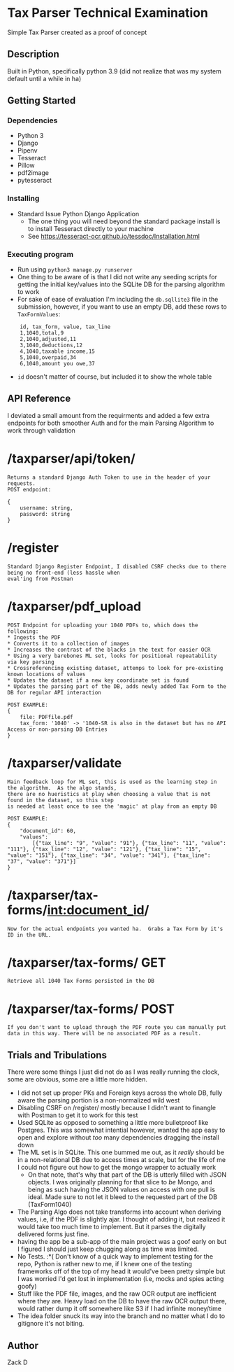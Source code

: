 # Tax Parser Technical Examination

Simple Tax Parser created as a proof of concept

## Description

Built in Python, specifically python 3.9 (did not realize that was my system default until a while in ha)

## Getting Started

### Dependencies

* Python 3
* Django
* Pipenv
* Tesseract
* Pillow
* pdf2image
* pytesseract

### Installing

* Standard Issue Python Django Application
  * The one thing you will need beyond the standard package install is to install Tesseract directly to your machine
  * See https://tesseract-ocr.github.io/tessdoc/Installation.html

### Executing program

* Run using `python3 manage.py runserver`
* One thing to be aware of is that I did not write any seeding scripts for getting the initial key/values into the SQLite DB for the parsing algorithm to work
* For sake of ease of evaluation I'm including the `db.sqllite3` file in the submission, however, if you want to use an empty DB, add these rows to `TaxFormValues`:
``````
    id, tax_form, value, tax_line
    1,1040,total,9
    2,1040,adjusted,11
    3,1040,deductions,12
    4,1040,taxable income,15
    5,1040,overpaid,34
    6,1040,amount you owe,37
```````
* `id` doesn't matter of course, but included it to show the whole table

## API Reference

I deviated a small amount from the requirments and added a few extra endpoints for both smoother Auth and for the main Parsing Algorithm to work through validation 

# /taxparser/api/token/
    Returns a standard Django Auth Token to use in the header of your requests.  
    POST endpoint:

    {
        username: string,
        password: string
    }

# /register
    Standard Django Register Endpoint, I disabled CSRF checks due to there being no front-end (less hassle when 
    eval'ing from Postman

# /taxparser/pdf_upload
    POST Endpoint for uploading your 1040 PDFs to, which does the following:
    * Ingests the PDF
    * Converts it to a collection of images
    * Increases the contrast of the blacks in the text for easier OCR
    * Using a very barebones ML set, looks for positional repeatability via key parsing
    * Crossreferencing existing dataset, attemps to look for pre-existing known locations of values
    * Updates the dataset if a new key coordinate set is found
    * Updates the parsing part of the DB, adds newly added Tax Form to the DB for regular API interaction

```
POST EXAMPLE:
{
    file: PDFfile.pdf
    tax_form: '1040' -> '1040-SR is also in the dataset but has no API Access or non-parsing DB Entries
}
```

# /taxparser/validate
    Main feedback loop for ML set, this is used as the learning step in the algorithm.  As the algo stands, 
    there are no hueristics at play when choosing a value that is not found in the dataset, so this step 
    is needed at least once to see the 'magic' at play from an empty DB

```
POST EXAMPLE:
{
    "document_id": 60,
    "values": 
        [{"tax_line": "9", "value": "91"}, {"tax_line": "11", "value": "111"}, {"tax_line": "12", "value": "121"}, {"tax_line": "15", "value": "151"}, {"tax_line": "34", "value": "341"}, {"tax_line": "37", "value": "371"}]
}
```

# /taxparser/tax-forms/<int:document_id>/
    Now for the actual endpoints you wanted ha.  Grabs a Tax Form by it's ID in the URL.

# /taxparser/tax-forms/ GET
    Retrieve all 1040 Tax Forms persisted in the DB

# /taxparser/tax-forms/ POST
    If you don't want to upload through the PDF route you can manually put data in this way. There will be no associated PDF as a result.

## Trials and Tribulations
There were some things I just did not do as I was really running the clock, some are obvious, some are a little more hidden.
* I did not set up proper PKs and Foreign keys across the whole DB, fully aware the parsing portion is a non-normalized wild west 
* Disabling CSRF on /register/ mostly because I didn't want to finangle with Postman to get it to work for this test
* Used SQLite as opposed to something a little more bulletproof like Postgres. This was somewhat intential however, wanted the
app easy to open and explore without _too_ many dependencies dragging the install down
* The ML set is in SQLite. This one bummed me out, as it _really_ should be in a non-relational DB due to access times at scale, but for the life of me I could not figure out how to get the mongo wrapper to actually work
  * On that note, that's why that part of the DB is utterly filled with JSON objects.  I was originally planning for that slice to _be_ Mongo, and being as such having the JSON values on access with one pull is ideal. Made sure to not let it bleed to the requested part of the DB (TaxForm1040)
* The Parsing Algo does not take transforms into account when deriving values, i.e, if the PDF is slightly ajar.  I thought of adding it, but realized it would take too much time to implement. But it parses the digitally delivered forms just fine.
* having the app be a sub-app of the main project was a goof early on but I figured I should just keep chugging along as time was limited.
* No Tests. :*(  Don't know of a quick way to implement testing for the repo, Python is rather new to me, if I knew one of the testing frameworks off of the top of my head it would've been pretty simple but I was worried I'd get lost in implementation (i.e, mocks and spies acting goofy)
* Stuff like the PDF file, images, and the raw OCR output are inefficient where they are.  Heavy load on the DB to have the raw OCR output there, would rather dump it off somewhere like S3 if I had infinite money/time
* The idea folder snuck its way into the branch and no matter what I do to gitignore it's not biting.

## Author

Zack D
